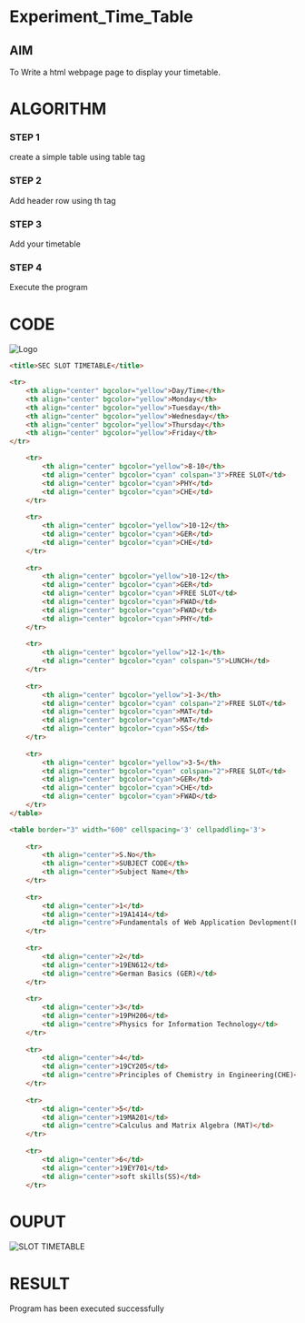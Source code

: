 # Experiment_Time_Table

## AIM
To Write a html webpage page to display your timetable.

# ALGORITHM
### STEP 1
create a simple table using table tag
### STEP 2
Add header row using th tag
### STEP 3
Add your timetable
### STEP 4
Execute the program

# CODE
![Logo](https://github.com/mohammadfaizal87/timetable/assets/147139206/ab98a736-d65c-44c1-afd8-b053f51e54ea)

```html
<title>SEC SLOT TIMETABLE</title>

<tr>
    <th align="center" bgcolor="yellow">Day/Time</th>
    <th align="center" bgcolor="yellow">Monday</th>
    <th align="center" bgcolor="yellow">Tuesday</th>
    <th align="center" bgcolor="yellow">Wednesday</th>
    <th align="center" bgcolor="yellow">Thursday</th>
    <th align="center" bgcolor="yellow">Friday</th>
</tr>

    <tr>
        <th align="center" bgcolor="yellow">8-10</th>
        <td align="center" bgcolor="cyan" colspan="3">FREE SLOT</td>
        <td align="center" bgcolor="cyan">PHY</td>
        <td align="center" bgcolor="cyan">CHE</td>
    </tr>
    
    <tr>
        <th align="center" bgcolor="yellow">10-12</th>
        <td align="center" bgcolor="cyan">GER</td>
        <td align="center" bgcolor="cyan">CHE</td>
    </tr>
    
    <tr>
        <th align="center" bgcolor="yellow">10-12</th>
        <td align="center" bgcolor="cyan">GER</td>
        <td align="center" bgcolor="cyan">FREE SLOT</td>
        <td align="center" bgcolor="cyan">FWAD</td>
        <td align="center" bgcolor="cyan">FWAD</td>
        <td align="center" bgcolor="cyan">PHY</td>
    </tr>
    
    <tr>
        <th align="center" bgcolor="yellow">12-1</th>
        <td align="center" bgcolor="cyan" colspan="5">LUNCH</td>
    </tr>
    
    <tr>
        <th align="center" bgcolor="yellow">1-3</th>
        <td align="center" bgcolor="cyan" colspan="2">FREE SLOT</td>
        <td align="center" bgcolor="cyan">MAT</td>
        <td align="center" bgcolor="cyan">MAT</td>
        <td align="center" bgcolor="cyan">SS</td>
    </tr>
    
    <tr>
        <th align="center" bgcolor="yellow">3-5</th>
        <td align="center" bgcolor="cyan" colspan="2">FREE SLOT</td>
        <td align="center" bgcolor="cyan">GER</td>
        <td align="center" bgcolor="cyan">CHE</td>
        <td align="center" bgcolor="cyan">FWAD</td>
    </tr>
</table>

<table border="3" width="600" cellspacing='3' cellpaddling='3'>
    
    <tr>
        <th align="center">S.No</th>
        <th align="center">SUBJECT CODE</th> 
        <th align="center">Subject Name</th>
    </tr>
    
    <tr>
        <td align="center">1</td>
        <td align="center">19A1414</td>
        <td align="centre">Fundamentals of Web Application Devlopment(FWAD)</td>
    </tr>
    
    <tr>
        <td align="center">2</td>
        <td align="center">19EN612</td>
        <td align="centre">German Basics (GER)</td>
    </tr>
    
    <tr>
        <td align="center">3</td>
        <td align="center">19PH206</td>
        <td align="centre">Physics for Information Technology</td>
    </tr>
    
    <tr>
        <td align="center">4</td> 
        <td align="center">19CY205</td>
        <td align="centre">Principles of Chemistry in Engineering(CHE)</td>
    </tr>
    
    <tr>
        <td align="center">5</td>
        <td align="center">19MA201</td>
        <td align="centre">Calculus and Matrix Algebra (MAT)</td>
    </tr>
    
    <tr>
        <td align="center">6</td>
        <td align="center">19EY701</td>
        <td align="center">soft skills(SS)</td>
    </tr>
```

# OUPUT 
![SLOT TIMETABLE](https://github.com/mohammadfaizal87/timetable/assets/147139206/58cbbc1a-09a0-458c-8895-a3147d782800)




# RESULT
   Program has been executed successfully
   


